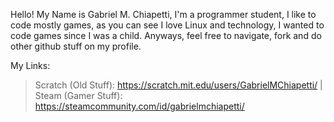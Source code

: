   Hello! My Name is Gabriel M. Chiapetti, I'm a programmer student, I like to code mostly
games, as you can see I love Linux and technology, I wanted to code games since I was a
child. Anyways, feel free to navigate, fork and do other github stuff on my profile.

My Links:
>Scratch (Old Stuff): https://scratch.mit.edu/users/GabrielMChiapetti/
|
>Steam (Gamer Stuff): https://steamcommunity.com/id/gabrielmchiapetti/
